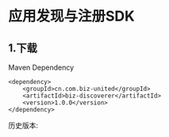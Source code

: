 # 应用发现与注册SDK

## 1.下载

Maven Dependency

```
<dependency>
    <groupId>cn.com.biz-united</groupId>
    <artifactId>biz-discoverer</artifactId>
    <version>1.0.0</version>
</dependency>
```

历史版本:



